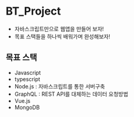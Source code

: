 # BT_Project

- 자바스크립트만으로 웹앱을 만들어 보자!
- 목표 스택들을 하나씩 배워가며 완성해보자!

## 목표 스택

- Javascript
- typescript
- Node.js : 자바스크립트를 통한 서버구축
- GraphQL : REST API를 대체하는 데이터 요청방법
- Vue.js
- MongoDB
